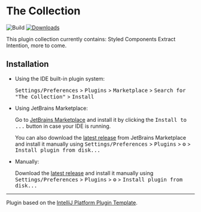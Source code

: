 # The Collection

![Build](https://github.com/mathis-m/the-collection/workflows/Build/badge.svg)
[![Downloads](https://img.shields.io/jetbrains/plugin/d/25687-the-collection.svg)](https://plugins.jetbrains.com/plugin/25687-the-collection)

<!-- [![Version](https://img.shields.io/jetbrains/plugin/v/25687-the-collection.svg)](https://plugins.jetbrains.com/plugin/25687-the-collection) -->

This plugin collection currently contains: Styled Components Extract Intention, more to come. 

## Installation

- Using the IDE built-in plugin system:
  
  <kbd>Settings/Preferences</kbd> > <kbd>Plugins</kbd> > <kbd>Marketplace</kbd> > <kbd>Search for "The Collection"</kbd> >
  <kbd>Install</kbd>
  
- Using JetBrains Marketplace:

  Go to [JetBrains Marketplace](https://plugins.jetbrains.com/plugin/25687-the-collection) and install it by clicking the <kbd>Install to ...</kbd> button in case your IDE is running.

  You can also download the [latest release](https://plugins.jetbrains.com/plugin/25687-the-collection/versions) from JetBrains Marketplace and install it manually using
  <kbd>Settings/Preferences</kbd> > <kbd>Plugins</kbd> > <kbd>⚙️</kbd> > <kbd>Install plugin from disk...</kbd>

- Manually:

  Download the [latest release](https://github.com/mathis-m/the-collection/releases/latest) and install it manually using
  <kbd>Settings/Preferences</kbd> > <kbd>Plugins</kbd> > <kbd>⚙️</kbd> > <kbd>Install plugin from disk...</kbd>


---
Plugin based on the [IntelliJ Platform Plugin Template][template].

[template]: https://github.com/JetBrains/intellij-platform-plugin-template
[docs:plugin-description]: https://plugins.jetbrains.com/docs/intellij/plugin-user-experience.html#plugin-description-and-presentation
